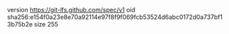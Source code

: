 version https://git-lfs.github.com/spec/v1
oid sha256:e154f0a23e8e70a92114e97f8f9f069fcb53524d6abc0172d0a737bf13b75b2e
size 255
